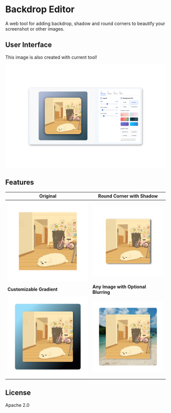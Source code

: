 # Backdrop Editor

A web tool for adding backdrop, shadow and round corners to beautify your screenshot or other images.

## User Interface

This image is also created with current tool!

![UI](./assets/UI.png)

## Features

| **Original** | **Round Corner with Shadow** |
|-----------|-----------|
| ![Original](./assets/image.png) | ![Round](./assets/shadow.png) |
| **Customizable Gradient** | **Any Image with Optional Blurring** |
| ![Gradient](./assets/gradient.png) | ![Blurring](./assets/blurred.png) |

## License

Apache 2.0